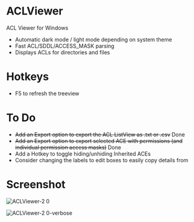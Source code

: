 # ACLViewer
ACL Viewer for Windows

- Automatic dark mode / light mode depending on system theme
- Fast ACL/SDDL/ACCESS_MASK parsing
- Displays ACLs for directories and files

# Hotkeys

- F5 to refresh the treeview

# To Do

- ~~Add an Export option to export the ACL ListView as .txt or .csv~~ Done
- ~~Add an Export option to export selected ACE with permissions (and individual permission access masks)~~ Done
- Add a Hotkey to toggle hiding/unhiding Inherited ACEs
- Consider changing the labels to edit boxes to easily copy details from

# Screenshot

![ACLViewer-2 0](https://github.com/user-attachments/assets/aca2eac0-a9a9-4569-821f-789049a2ddd8)

![ACLViewer-2 0-verbose](https://github.com/user-attachments/assets/02c0245a-9a1c-4883-bc15-84ffab645754)

